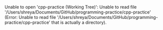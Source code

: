 Unable to open 'cpp-practice (Working Tree)': Unable to read file '/Users/shreya/Documents/GitHub/programming-practice/cpp-practice' (Error: Unable to read file '/Users/shreya/Documents/GitHub/programming-practice/cpp-practice' that is actually a directory).